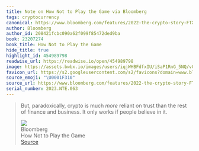 ```yaml
---
title: Note on How Not to Play the Game via Bloomberg
tags: cryptocurrency
canonical: https://www.bloomberg.com/features/2022-the-crypto-story-FTX-collapse-matt-levine/
author: Bloomberg
author_id: 208421fcbc090a62f099f85472ded9ba
book: 23207274
book_title: How Not to Play the Game
hide_title: true
highlight_id: 454989798
readwise_url: https://readwise.io/open/454989798
image: https://assets.bwbx.io/images/users/iqjWHBFdfxIU/iSaP1RnG_5NQ/v0/-1x-1.jpg
favicon_url: https://s2.googleusercontent.com/s2/favicons?domain=www.bloomberg.com
source_emoji: "\U0001F310"
source_url: https://www.bloomberg.com/features/2022-the-crypto-story-FTX-collapse-matt-levine/#:~:text=But%2C%20paradoxically%2C%20crypto,believe%20in%20it.
serial_number: 2023.NTE.063
---
```

> But, paradoxically, crypto is much *more* reliant on trust than the rest of finance and business. It only works if people believe in it.
> <div class="quoteback-footer"><div class="quoteback-avatar"><img class="mini-favicon" src="https://s2.googleusercontent.com/s2/favicons?domain=www.bloomberg.com"></div><div class="quoteback-metadata"><div class="metadata-inner"><span style="display:none">FROM:</span><div aria-label="Bloomberg" class="quoteback-author"> Bloomberg</div><div aria-label="How Not to Play the Game" class="quoteback-title"> How Not to Play the Game</div></div></div><div class="quoteback-backlink"><a target="_blank" aria-label="go to the full text of this quotation" rel="noopener" href="https://www.bloomberg.com/features/2022-the-crypto-story-FTX-collapse-matt-levine/#:~:text=But%2C%20paradoxically%2C%20crypto,believe%20in%20it." class="quoteback-arrow"> Source</a></div></div>